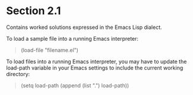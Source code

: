 Section 2.1
=========== 

Contains worked solutions expressed in the Emacs Lisp dialect.

To load a sample file into a running Emacs interpreter:

> (load-file "filename.el")

To load files into a running Emacs interpreter, you may have to update the load-path variable in your Emacs settings to include the current working directory:

> (setq load-path (append (list ".") load-path))